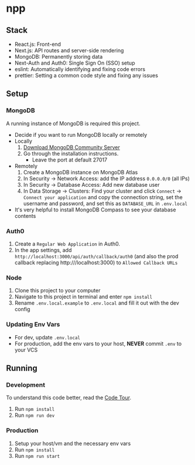 # npp

## Stack
* React.js: Front-end
* Next.js: API routes and server-side rendering
* MongoDB: Permanently storing data
* Next-Auth and Auth0: Single Sign On (SSO) setup
* eslint: Automatically identifying and fixing code errors
* prettier: Setting a common code style and fixing any issues

## Setup

### MongoDB

A running instance of MongoDB is required this project.
- Decide if you want to run MongoDB locally or remotely
- Locally
  1. [Download MongoDB Community Server](https://www.mongodb.com/download-center/community)
  2. Go through the installation instructions.
     - Leave the port at default 27017
- Remotely
  1. Create a MongoDB instance on MongoDB Atlas
  2. In Security → Network Access: add the IP address `0.0.0.0/0` (all IPs)
  3. In Security → Database Access: Add new database user
  4. In Data Storage → Clusters: Find your cluster and click `Connect` →
  `Connect your application` and copy the connection string, set the username and password,
  and set this as `DATABASE_URL` in `.env.local`
- It's very helpful to install MongoDB Compass to see your database contents

### Auth0
1. Create a `Regular Web Application` in Auth0.
2. In the app settings, add `http://localhost:3000/api/auth/callback/auth0`
  (and also the prod callback replacing http:///localhost:3000) to `Allowed Callback URLs`

### Node
1. Clone this project to your computer
2. Navigate to this project in terminal and enter `npm install`
3. Rename `.env.local.example` to `.env.local` and fill it out with the dev config

### Updating Env Vars
- For dev, update `.env.local`
- For production, add the env vars to your host, **NEVER** commit `.env` to your VCS

## Running

### Development
To understand this code better, read the [Code Tour](/CODETOUR.md).
1. Run `npm install`
2. Run `npm run dev`

### Production
1. Setup your host/vm and the necessary env vars
2. Run `npm install`
3. Run `npm run start`
